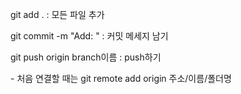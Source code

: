 <p>git add . : 모든 파일 추가</p>
<p>git commit -m "Add: " : 커밋 메세지 남기</p>
<p>git push origin branch이름 : push하기</p> 
<p>- 처음 연결할 때는 git remote add origin 주소/이름/폴더명</p>


